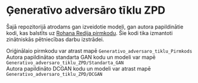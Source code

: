 # Ģeneratīvo adversāro tīklu ZPD
Šajā repozitorijā atrodams gan izveidotie modeļi, gan autora papildinātie kodi, kas balstīts uz [Rohana Redija pirmkodu](https://github.com/rohanreddy1201/CIFAR10-Image-Generator-using-GANs). Šie kodi tika izmantoti zinātniskās pētniecības darbu izstrādei.

Oriģinālaio pirmkodu var atrast mapē `Generativo_adversaro_tiklu_Pirmkods`  
Autora papildinātao standarta GAN kodu un modeli var mapē `Generativo_adversaro_tiklu_ZPD/Standarta_GAN`  
Autora papildināto DCGAN kodu un modeli var atrast mapē `Generativo_adversaro_tiklu_ZPD/DCGAN`  
